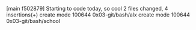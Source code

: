 [main f502879] Starting to code today, so cool
 2 files changed, 4 insertions(+)
 create mode 100644 0x03-git/bash/alx
 create mode 100644 0x03-git/bash/school
